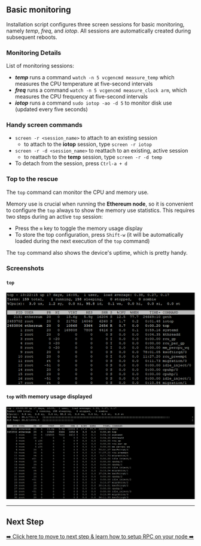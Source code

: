 ## Basic monitoring
Installation script configures three screen sessions for basic monitoring, namely _temp_, _freq_, and _iotop_. All sessions are automatically created during subsequent reboots.

### Monitoring Details
List of monitoring sessions:
- _**temp**_ runs a command `watch -n 5 vcgencmd measure_temp` which measures the CPU temperature at five-second intervals
- _**freq**_ runs a command `watch -n 5 vcgencmd measure_clock arm`, which measures the CPU frequency at five-second intervals
- _**iotop**_ runs a command `sudo iotop -ao -d 5` to monitor disk use (updated every five seconds)

### Handy screen commands
- `screen -r <session_name>` to attach to an existing session
  - to attach to the **iotop** session, type `screen -r iotop`
- `screen -r -d <session_name>` to reattach to an existing, active session
  - to reattach to the **temp** session, type `screen -r -d temp`
- To detach from the session, press `Ctrl-a + d`

### Top to the rescue
The `top` command can monitor the CPU and memory use.

Memory use is crucial when running the **Ethereum node**, so it is convenient to configure the `top` always to show the memory use statistics. This requires two steps during an active `top` session:
- Press the `m` key to toggle the memory usage display
- To store the top configuration, press `Shift-w` (it will be automatically loaded during the next execution of the `top` command)

The `top` command also shows the device's uptime, which is pretty handy.

### Screenshots

#### `top`
![top with mem](./screenshot-top-mem.png)

#### `top` with memory usage displayed
![top](./screenshot-top.png)


---

## Next Step

[➡️ Click here to move to next step & learn how to setup RPC on your node ➡️](./3d-rpc.md)
